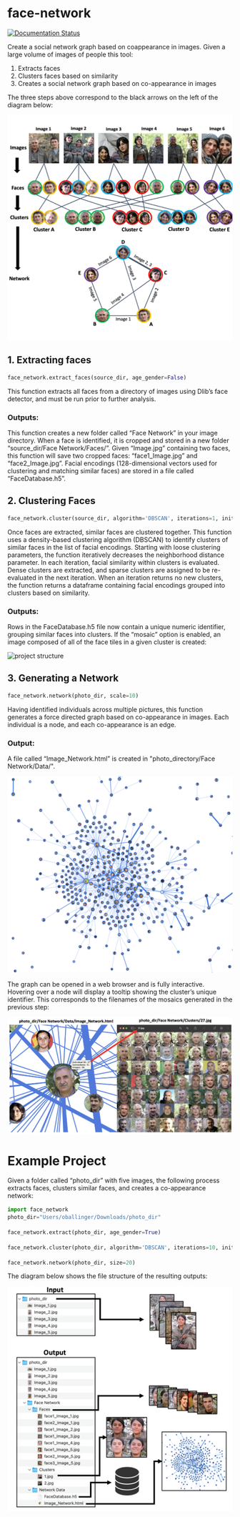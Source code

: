 # face-network

[![Documentation Status](https://readthedocs.org/projects/face-network/badge/?version=latest)](https://face-network.readthedocs.io/en/latest/?badge=latest)

Create a social network graph based on coappearance in images. Given a large volume of images of people this tool:

1. Extracts faces 
2. Clusters faces based on similarity 
3. Creates a social network graph based on co-appearance in images 

The three steps above correspond to the black arrows on the left of the diagram below: 

![project structure](./docs/images/image3.png)

## 1. Extracting faces 

```python
face_network.extract_faces(source_dir, age_gender=False)
```

This function extracts all faces from a directory of images using Dlib’s face detector, and must be run prior to further analysis.

### Outputs: 

This function creates a new folder called “Face Network” in your image directory. When a face is identified, it is cropped and stored in a new folder “source_dir/Face Network/Faces/”. Given “Image.jpg” containing two faces, this function will save two cropped faces: “face1_Image.jpg” and “face2_Image.jpg”. Facial encodings (128-dimensional vectors used for clustering and matching similar faces) are stored in a file called “FaceDatabase.h5”. 


## 2. Clustering Faces 

```python
face_network.cluster(source_dir, algorithm='DBSCAN', iterations=1, initial_eps=0.45, max_distance=45)
```

Once faces are extracted, similar faces are clustered together. This function uses a density-based clustering algorithm (DBSCAN) to identify clusters of similar faces in the list of facial encodings. Starting with loose clustering parameters, the function iteratively decreases the neighborhood distance parameter. In each iteration, facial similarity within clusters is evaluated. Dense clusters are extracted, and sparse clusters are assigned to be re-evaluated in the next iteration. When an iteration returns no new clusters, the function returns a dataframe containing facial encodings grouped into clusters based on similarity.

### Outputs:

Rows in the FaceDatabase.h5 file now contain a unique numeric identifier, grouping similar faces into clusters. If the “mosaic” option is enabled, an image composed of all of the face tiles in a given cluster is created:

![project structure](./docs/images/image6.png)


## 3. Generating a Network

```python
face_network.network(photo_dir, scale=10)
```

Having identified individuals across multiple pictures, this function generates a force directed graph based on co-appearance in images. Each individual is a node, and each co-appearance is an edge. 

### Output:

A file called “Image_Network.html” is created in "photo_directory/Face Network/Data/".

![project structure](./docs/images/image5.png)

The graph can be opened in a web browser and is fully interactive. Hovering over a node will display a tooltip showing the cluster’s unique identifier. This corresponds to the filenames of the mosaics generated in the previous step:

![project structure](./docs/images/image1.png)

# Example Project

Given a folder called “photo_dir” with five images, the following process extracts faces, clusters similar faces, and creates a co-appearance network:

```python
import face_network
photo_dir="Users/oballinger/Downloads/photo_dir"

face_network.extract(photo_dir, age_gender=True)

face_network.cluster(photo_dir, algorithm='DBSCAN', iterations=10, initial_eps=0.44, max_distance=40)

face_network.network(photo_dir, size=20)
```

The diagram below shows the file structure of the resulting outputs:

![outputs](./docs/images/image4.png)

